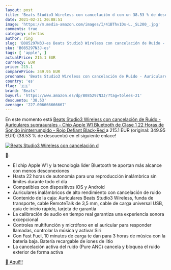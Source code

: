 ```yaml
---
layout: post
title: 'Beats Studio3 Wireless con cancelación d con un 38.53 % de descuento'
date: 2021-02-21 20:08:51
image: 'https://m.media-amazon.com/images/I/41BThv1Ds-L._SL200_.jpg'
comments: true
category: ofertas
author: ring
slug: 'B085297N3J-es Beats Studio3 Wireless con cancelación de Ruido -...'
sku: 'B085297N3J-es'
tags: [ 'apple', ]
actualPrice: 215.1 EUR
currency: EUR
price: 215.1
comparePrice: 349.95 EUR
prodname: 'Beats Studio3 Wireless con cancelación de Ruido - Auriculares supraaurales - Chip Apple W1  Bluetooth de Clase 1  22 Horas de Sonido ininterrumpido - Rojo  Defiant Black-Red '
country: 'es'
flag: '🇪🇸'
brand: 'Beats'
buyurl: 'https://www.amazon.es/dp/B085297N3J/?tag=tolees-21'
descuento: '38.53'
average: '227.006666666667'
---
```


En este momento está [Beats Studio3 Wireless con cancelación de Ruido - Auriculares supraaurales - Chip Apple W1  Bluetooth de Clase 1  22 Horas de Sonido ininterrumpido - Rojo  Defiant Black-Red ](https://www.amazon.es/dp/B085297N3J/?tag=tolees-21) a 215.1 EUR (original: 349.95 EUR) (38.53 %  de descuento) en el siguiente enlace!

[![Beats Studio3 Wireless con cancelación d](https://m.media-amazon.com/images/I/41BThv1Ds-L._SL200_.jpg)](https://www.amazon.es/dp/B085297N3J/?tag=tolees-21)

🔎:

- El chip Apple W1 y la tecnología líder Bluetooth te aportan más alcance con menos desconexiones
- Hasta 22 horas de autonomía para una reproducción inalámbrica sin límites durante todo el día
- Compatibles con dispositivos iOS y Android
- Auriculares inalámbricos de alto rendimiento con cancelación de ruido
- Contenido de la caja: Auriculares Beats Studio3 Wireless, funda de transporte, cable RemoteTalk de 3,5 mm, cable de carga universal USB, guía de inicio rápido, tarjeta de garantía
- La calibración de audio en tiempo real garantiza una experiencia sonora excepcional
- Controles multifunción y micrófono en el auricular para responder llamadas, controlar la música y activar Siri
- Con Fast Fuel, 10 minutos de carga te dan para 3 horas de música con la batería baja. Batería recargable de iones de litio
- La cancelación activa del ruido (Pure ANC) cancela y bloquea el ruido exterior de forma activa

[🛒 Aquí!!!](https://www.amazon.es/dp/B085297N3J/?tag=tolees-21)
